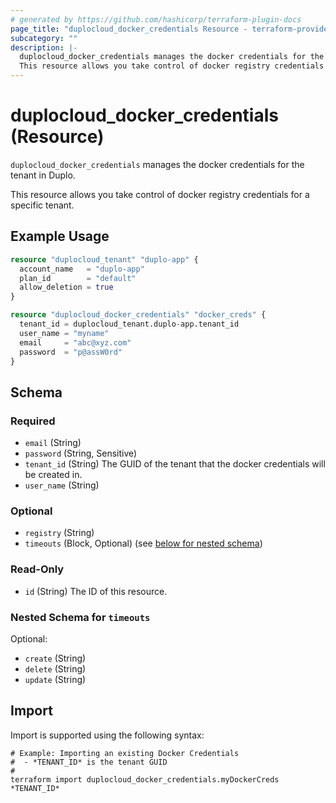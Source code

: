 ```yaml
---
# generated by https://github.com/hashicorp/terraform-plugin-docs
page_title: "duplocloud_docker_credentials Resource - terraform-provider-duplocloud"
subcategory: ""
description: |-
  duplocloud_docker_credentials manages the docker credentials for the tenant in Duplo.
  This resource allows you take control of docker registry credentials for a specific tenant.
---
```


# duplocloud_docker_credentials (Resource)

`duplocloud_docker_credentials` manages the docker credentials for the tenant in Duplo.

This resource allows you take control of docker registry credentials for a specific tenant.

## Example Usage

```terraform
resource "duplocloud_tenant" "duplo-app" {
  account_name   = "duplo-app"
  plan_id        = "default"
  allow_deletion = true
}

resource "duplocloud_docker_credentials" "docker_creds" {
  tenant_id = duplocloud_tenant.duplo-app.tenant_id
  user_name = "myname"
  email     = "abc@xyz.com"
  password  = "p@assW0rd"
}
```

<!-- schema generated by tfplugindocs -->
## Schema

### Required

- `email` (String)
- `password` (String, Sensitive)
- `tenant_id` (String) The GUID of the tenant that the docker credentials will be created in.
- `user_name` (String)

### Optional

- `registry` (String)
- `timeouts` (Block, Optional) (see [below for nested schema](#nestedblock--timeouts))

### Read-Only

- `id` (String) The ID of this resource.

<a id="nestedblock--timeouts"></a>
### Nested Schema for `timeouts`

Optional:

- `create` (String)
- `delete` (String)
- `update` (String)

## Import

Import is supported using the following syntax:

```shell
# Example: Importing an existing Docker Credentials
#  - *TENANT_ID* is the tenant GUID
#
terraform import duplocloud_docker_credentials.myDockerCreds *TENANT_ID*
```
